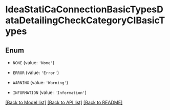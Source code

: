 # IdeaStatiCaConnectionBasicTypesDataDetailingCheckCategoryCIBasicTypes


## Enum

* `NONE` (value: `'None'`)

* `ERROR` (value: `'Error'`)

* `WARNING` (value: `'Warning'`)

* `INFORMATION` (value: `'Information'`)

[[Back to Model list]](../README.md#documentation-for-models) [[Back to API list]](../README.md#documentation-for-api-endpoints) [[Back to README]](../README.md)


